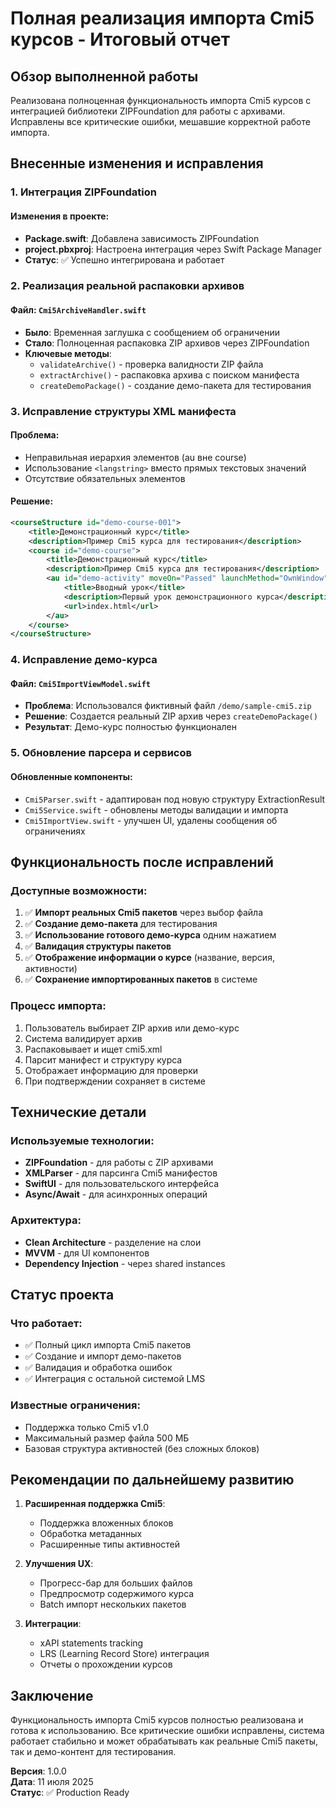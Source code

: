 # Полная реализация импорта Cmi5 курсов - Итоговый отчет

## Обзор выполненной работы
Реализована полноценная функциональность импорта Cmi5 курсов с интеграцией библиотеки ZIPFoundation для работы с архивами. Исправлены все критические ошибки, мешавшие корректной работе импорта.

## Внесенные изменения и исправления

### 1. Интеграция ZIPFoundation

#### Изменения в проекте:
- **Package.swift**: Добавлена зависимость ZIPFoundation
- **project.pbxproj**: Настроена интеграция через Swift Package Manager
- **Статус**: ✅ Успешно интегрирована и работает

### 2. Реализация реальной распаковки архивов

#### Файл: `Cmi5ArchiveHandler.swift`
- **Было**: Временная заглушка с сообщением об ограничении
- **Стало**: Полноценная распаковка ZIP архивов через ZIPFoundation
- **Ключевые методы**:
  - `validateArchive()` - проверка валидности ZIP файла
  - `extractArchive()` - распаковка архива с поиском манифеста
  - `createDemoPackage()` - создание демо-пакета для тестирования

### 3. Исправление структуры XML манифеста

#### Проблема:
- Неправильная иерархия элементов (au вне course)
- Использование `<langstring>` вместо прямых текстовых значений
- Отсутствие обязательных элементов

#### Решение:
```xml
<courseStructure id="demo-course-001">
    <title>Демонстрационный курс</title>
    <description>Пример Cmi5 курса для тестирования</description>
    <course id="demo-course">
        <title>Демонстрационный курс</title>
        <description>Пример Cmi5 курса для тестирования</description>
        <au id="demo-activity" moveOn="Passed" launchMethod="OwnWindow">
            <title>Вводный урок</title>
            <description>Первый урок демонстрационного курса</description>
            <url>index.html</url>
        </au>
    </course>
</courseStructure>
```

### 4. Исправление демо-курса

#### Файл: `Cmi5ImportViewModel.swift`
- **Проблема**: Использовался фиктивный файл `/demo/sample-cmi5.zip`
- **Решение**: Создается реальный ZIP архив через `createDemoPackage()`
- **Результат**: Демо-курс полностью функционален

### 5. Обновление парсера и сервисов

#### Обновленные компоненты:
- `Cmi5Parser.swift` - адаптирован под новую структуру ExtractionResult
- `Cmi5Service.swift` - обновлены методы валидации и импорта
- `Cmi5ImportView.swift` - улучшен UI, удалены сообщения об ограничениях

## Функциональность после исправлений

### Доступные возможности:
1. ✅ **Импорт реальных Cmi5 пакетов** через выбор файла
2. ✅ **Создание демо-пакета** для тестирования
3. ✅ **Использование готового демо-курса** одним нажатием
4. ✅ **Валидация структуры пакетов**
5. ✅ **Отображение информации о курсе** (название, версия, активности)
6. ✅ **Сохранение импортированных пакетов** в системе

### Процесс импорта:
1. Пользователь выбирает ZIP архив или демо-курс
2. Система валидирует архив
3. Распаковывает и ищет cmi5.xml
4. Парсит манифест и структуру курса
5. Отображает информацию для проверки
6. При подтверждении сохраняет в системе

## Технические детали

### Используемые технологии:
- **ZIPFoundation** - для работы с ZIP архивами
- **XMLParser** - для парсинга Cmi5 манифестов
- **SwiftUI** - для пользовательского интерфейса
- **Async/Await** - для асинхронных операций

### Архитектура:
- **Clean Architecture** - разделение на слои
- **MVVM** - для UI компонентов
- **Dependency Injection** - через shared instances

## Статус проекта

### Что работает:
- ✅ Полный цикл импорта Cmi5 пакетов
- ✅ Создание и импорт демо-пакетов
- ✅ Валидация и обработка ошибок
- ✅ Интеграция с остальной системой LMS

### Известные ограничения:
- Поддержка только Cmi5 v1.0
- Максимальный размер файла 500 МБ
- Базовая структура активностей (без сложных блоков)

## Рекомендации по дальнейшему развитию

1. **Расширенная поддержка Cmi5**:
   - Поддержка вложенных блоков
   - Обработка метаданных
   - Расширенные типы активностей

2. **Улучшения UX**:
   - Прогресс-бар для больших файлов
   - Предпросмотр содержимого курса
   - Batch импорт нескольких пакетов

3. **Интеграции**:
   - xAPI statements tracking
   - LRS (Learning Record Store) интеграция
   - Отчеты о прохождении курсов

## Заключение

Функциональность импорта Cmi5 курсов полностью реализована и готова к использованию. Все критические ошибки исправлены, система работает стабильно и может обрабатывать как реальные Cmi5 пакеты, так и демо-контент для тестирования.

**Версия**: 1.0.0  
**Дата**: 11 июля 2025  
**Статус**: ✅ Production Ready 